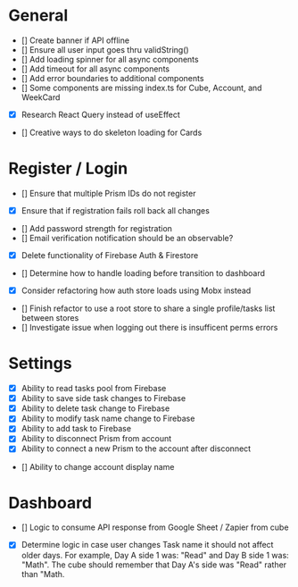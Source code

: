# General

- [] Create banner if API offline
- [] Ensure all user input goes thru validString()
- [] Add loading spinner for all async components
- [] Add timeout for all async components
- [] Add error boundaries to additional components
- [] Some components are missing index.ts for Cube, Account, and WeekCard
- [x] Research React Query instead of useEffect
- [] Creative ways to do skeleton loading for Cards

# Register / Login

- [] Ensure that multiple Prism IDs do not register
- [x] Ensure that if registration fails roll back all changes
- [] Add password strength for registration
- [] Email verification notification should be an observable?
- [x] Delete functionality of Firebase Auth & Firestore
- [] Determine how to handle loading before transition to dashboard
- [x] Consider refactoring how auth store loads using Mobx instead
- [] Finish refactor to use a root store to share a single profile/tasks list between stores
- [] Investigate issue when logging out there is insufficent perms errors

# Settings

- [x] Ability to read tasks pool from Firebase
- [x] Ability to save side task changes to Firebase
- [x] Ability to delete task change to Firebase
- [x] Ability to modify task name change to Firebase
- [x] Ability to add task to Firebase
- [x] Ability to disconnect Prism from account
- [x] Ability to connect a new Prism to the account after disconnect
- [] Ability to change account display name

# Dashboard

- [] Logic to consume API response from Google Sheet / Zapier from cube
- [x] Determine logic in case user changes Task name it should not affect older days. For example, Day A side 1 was: "Read" and Day B side 1 was: "Math". The cube should remember that Day A's side was "Read" rather than "Math.
